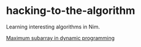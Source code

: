 # hacking-to-the-algorithm
Learning interesting algorithms in Nim.

[Maximum subarray in dynamic programming](https://github.com/xflywind/hacking-to-the-algorithm/blob/master/articles/Maximum%20subarray%20in%20dynamic%20programming.md)
